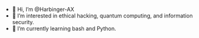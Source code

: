 - 👋 Hi, I’m @Harbinger-AX
- 👀 I’m interested in ethical hacking, quantum computing, and information security.
- 🌱 I’m currently learning bash and Python.

<!---
Harbinger-AX/Harbinger-AX is a ✨ special ✨ repository because its `README.md` (this file) appears on your GitHub profile.
You can click the Preview link to take a look at your changes.
--->

